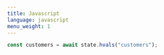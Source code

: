 ```yaml
---
title: Javascript
language: javascript
menu_weight: 1
---
```


```javascript
const customers = await state.hvals("customers");
```